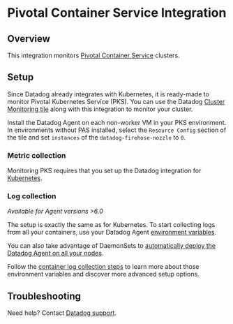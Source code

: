 # Pivotal Container Service Integration

## Overview

This integration monitors [Pivotal Container Service][1] clusters.

## Setup

Since Datadog already integrates with Kubernetes, it is ready-made to monitor Pivotal Kubernetes Service (PKS). You can use the Datadog [Cluster Monitoring tile][7] along with this integration to monitor your cluster.

Install the Datadog Agent on each non-worker VM in your PKS environment. In environments without PAS installed, select the `Resource Config` section of the tile and set `instances` of the `datadog-firehose-nozzle` to `0`.

### Metric collection

Monitoring PKS requires that you set up the Datadog integration for [Kubernetes][2].

### Log collection

_Available for Agent versions >6.0_

The setup is exactly the same as for Kubernetes.
To start collecting logs from all your containers, use your Datadog Agent [environment variables][3].

You can also take advantage of DaemonSets to [automatically deploy the Datadog Agent on all your nodes][4].

Follow the [container log collection steps][5] to learn more about those environment variables and discover more advanced setup options.

## Troubleshooting

Need help? Contact [Datadog support][6].

[1]: https://pivotal.io/platform/pivotal-container-service
[2]: https://docs.datadoghq.com/integrations/kubernetes/
[3]: https://docs.datadoghq.com/agent/basic_agent_usage/kubernetes/#log-collection-setup
[4]: https://docs.datadoghq.com/agent/basic_agent_usage/kubernetes/#container-installation
[5]: https://docs.datadoghq.com/logs/log_collection/docker/#option-2-container-installation
[6]: https://docs.datadoghq.com/help/
[7]: https://network.pivotal.io/products/datadog
